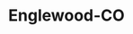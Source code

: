 ---
title: Englewood-CO
slug: englewood-co
f_state:
- cms/state/colorado.md
f_locations:
- cms/payday-loan/advance-america-1397.md
- cms/payday-loan/advance-america-1410.md
- cms/payday-loan/brc-harris-inc-5443.md
- cms/payday-loan/brc-harris-inc-5444.md
- cms/payday-loan/cash-express-7166.md
- cms/payday-loan/check-into-cash-of-colorado-13326.md
- cms/payday-loan/cummins-allison-corporation-15570.md
- cms/payday-loan/denver-checkwriter-inc-15764.md
- cms/payday-loan/diversified-recovery-15924.md
- cms/payday-loan/express-check-cashing-17124.md
- cms/payday-loan/fdc-western-union-inc-17955.md
- cms/payday-loan/loan-mart-payday-loans-20481.md
- cms/payday-loan/moneytree-21859.md
- cms/payday-loan/mr-four-star-check-service-22121.md
updated-on: '2024-05-30T13:41:28.615Z'
created-on: '2024-05-30T13:41:28.615Z'
published-on: '2024-05-30T13:54:32.469Z'
f_city: Englewood
layout: '[city].html'
tags: city
---